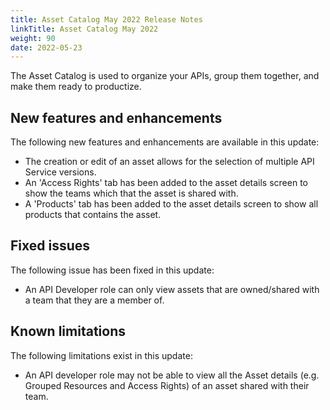 ```yaml
---
title: Asset Catalog May 2022 Release Notes
linkTitle: Asset Catalog May 2022
weight: 90
date: 2022-05-23
---
```


The Asset Catalog is used to organize your APIs, group them together, and make them ready to productize.

## New features and enhancements

The following new features and enhancements are available in this update:

* The creation or edit of an asset allows for the selection of multiple API Service versions.
* An 'Access Rights' tab has been added to the asset details screen to show the teams which that the asset is shared with.
* A 'Products' tab has been added to the asset details screen to show all products that contains the asset.

## Fixed issues

The following issue has been fixed in this update:

* An API Developer role can only view assets that are owned/shared with a team that they are a member of.

## Known limitations

The following limitations exist in this update:

* An API developer role may not be able to view all the Asset details (e.g. Grouped Resources and Access Rights) of an asset shared with their team.
